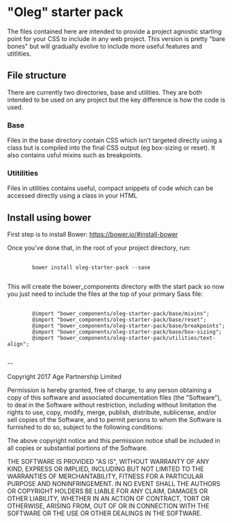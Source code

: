 # "Oleg" starter pack

The files contained here are intended to provide a project agnostic starting point for your CSS to include in any web project. This version is pretty "bare bones" but will gradually evolve to include more useful features and utitlities.

## File structure

There are currently two directories, base and utilities. They are both intended to be used on any project but the key difference is how the code is used.

### Base

Files in the base directory contain CSS which isn't targeted directly using a class but is compiled into the final CSS output (eg box-sizing or reset). It also contains usful mixins such as breakpoints.

### Utitilities

Files in utilities contains useful, compact snippets of code which can be accessed directly using a class in your HTML

## Install using bower

First step is to install Bower: https://bower.io/#install-bower

Once you've done that, in the root of your project directory, run:

<pre>
    <code>
        bower install oleg-starter-pack --save
    </code>
</pre>

This will create the bower_components directory with the start pack so now you just need to include the files at the top of your primary Sass file:

<pre>
    <code>
        @import "bower_components/oleg-starter-pack/base/mixins";
        @import "bower_components/oleg-starter-pack/base/reset";
        @import "bower_components/oleg-starter-pack/base/breakpoints";
        @import "bower_components/oleg-starter-pack/base/box-sizing";
        @import "bower_components/oleg-starter-pack/utilities/text-align";
    </code>
</pre>

--

Copyright 2017 Age Partnership Limited

Permission is hereby granted, free of charge, to any person obtaining a copy of this software and associated documentation files (the "Software"), to deal in the Software without restriction, including without limitation the rights to use, copy, modify, merge, publish, distribute, sublicense, and/or sell copies of the Software, and to permit persons to whom the Software is furnished to do so, subject to the following conditions:

The above copyright notice and this permission notice shall be included in all copies or substantial portions of the Software.

THE SOFTWARE IS PROVIDED "AS IS", WITHOUT WARRANTY OF ANY KIND, EXPRESS OR IMPLIED, INCLUDING BUT NOT LIMITED TO THE WARRANTIES OF MERCHANTABILITY, FITNESS FOR A PARTICULAR PURPOSE AND NONINFRINGEMENT. IN NO EVENT SHALL THE AUTHORS OR COPYRIGHT HOLDERS BE LIABLE FOR ANY CLAIM, DAMAGES OR OTHER LIABILITY, WHETHER IN AN ACTION OF CONTRACT, TORT OR OTHERWISE, ARISING FROM, OUT OF OR IN CONNECTION WITH THE SOFTWARE OR THE USE OR OTHER DEALINGS IN THE SOFTWARE.